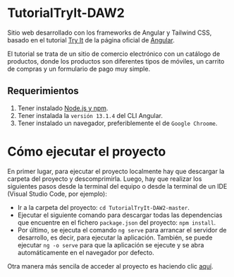 # TutorialTryIt-DAW2
Sitio web desarrollado con los frameworks de Angular y Tailwind CSS, basado en el tutorial [Try It](https://angular.io/start) de la página oficial de [Angular](https://angular.io/).

El tutorial se trata de un sitio de comercio electrónico con un catálogo de productos, donde los productos son diferentes tipos de móviles, un carrito de compras y un formulario de pago muy simple.

## Requerimientos

1. Tener instalado [Node.js y npm](https://nodejs.org/es/).
2. Tener instalada la `versión 13.1.4` del CLI Angular.
3. Tener instalado un navegador, preferiblemente el de `Google Chroome`.


# Cómo ejecutar el proyecto

En primer lugar, para ejecutar el proyecto localmente hay que descargar la carpeta del proyecto y descomprimirla. Luego, hay que realizar los siguientes pasos desde la terminal del equipo o desde la terminal de un IDE (Visual Studio Code, por ejemplo):

* Ir a la carpeta del proyecto: ```cd TutorialTryIt-DAW2-master```.
* Ejecutar el siguiente comando para descargar todas las dependencias que encuentre en el fichero `package.json` del proyecto: ```npm install```.
* Por último, se ejecuta el comando ```ng serve``` para arrancar el servidor de desarrollo, es decir, para ejecutar la aplicación. También, se puede ejecutar ```ng -o serve``` para que la aplicación se ejecute y se abra automáticamente en el navegador por defecto.

Otra manera más sencila de acceder al proyecto es haciendo clic [aquí](https://angular-tryit.netlify.app/).
